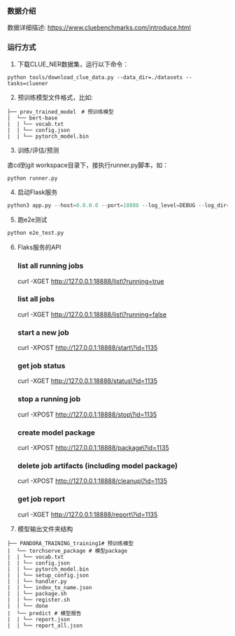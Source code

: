 ### 数据介绍

数据详细描述: https://www.cluebenchmarks.com/introduce.html

### 运行方式
1. 下载CLUE_NER数据集，运行以下命令：
```shell
python tools/download_clue_data.py --data_dir=./datasets --tasks=cluener
```
2. 预训练模型文件格式，比如:
```text
├── prev_trained_model　# 预训练模型
|  └── bert-base
|  | └── vocab.txt
|  | └── config.json
|  | └── pytorch_model.bin
```
3. 训练/评估/预测

直cd到git workspace目录下，接执行runner.py脚本，如：
```python
python runner.py
```
4. 启动Flask服务
```python
python3 app.py --host=0.0.0.0 --port=18888 --log_level=DEBUG --log_dir=$HOME/workspace/pandora_outputs --output_dir=$HOME/workspace/pandora_outputs --data_dir=$HOME/workspace/resource/datasets --cache_dir=$HOME/.cache/torch/transformers
```

5. 跑e2e测试
```python
python e2e_test.py
```

6. Flaks服务的API
    ### list all running jobs
    curl -XGET http://127.0.0.1:18888/list\?running=true
    ### list all jobs
    curl -XGET http://127.0.0.1:18888/list\?running=false
    ### start a new job
    curl -XPOST http://127.0.0.1:18888/start\?id=1135
    ### get job status
    curl -XGET http://127.0.0.1:18888/status\?id=1135
    ### stop a running job
    curl -XPOST http://127.0.0.1:18888/stop\?id=1135
    ### create model package
    curl -XPOST http://127.0.0.1:18888/package\?id=1135
    ### delete job artifacts (including model package)
    curl -XPOST http://127.0.0.1:18888/cleanup\?id=1135
    ### get job report
    curl -XGET http://127.0.0.1:18888/report\?id=1135

7. 模型输出文件夹结构
```text
├── PANDORA_TRAINING_training1# 预训练模型
|  └── torchserve_package # 模型package
|  | └── vocab.txt
|  | └── config.json
|  | └── pytorch_model.bin
|  | └── setup_config.json
|  | └── handler.py
|  | └── index_to_name.json
|  | └── package.sh
|  | └── register.sh
|  | └── done
|  └── predict # 模型报告
|  | └── report.json
|  | └── report_all.json
```
